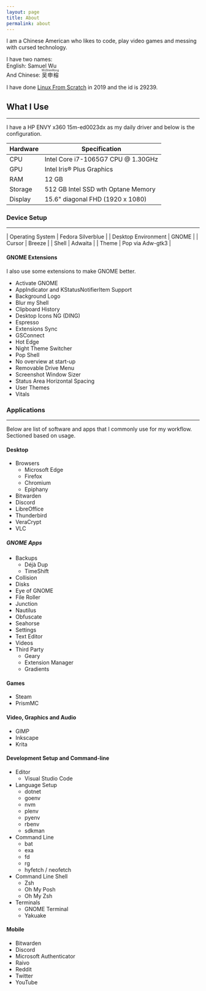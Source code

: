 ```yaml
---
layout: page
title: About
permalink: about
---
```


I am a Chinese American who likes to code, play video games and messing with
cursed technology.

<!-- markdownlint-disable -->

I have two names:<br>
English: Samuel Wu<br>
And Chinese: <ruby>吴申榕<rp>(</rp><rt>WūShēnRóng</rt><rp>)</rp></ruby>

<!-- markdownlint-restore -->

I have done [Linux From Scratch](https://www.linuxfromscratch.org/) in 2019 and
the id is 29239.

## What I Use

---

I have a HP ENVY x360 15m-ed0023dx as my daily driver and below is the
configuration.

| Hardware | Specification                      |
| -------- | ---------------------------------- |
| CPU      | Intel Core i7-1065G7 CPU @ 1.30GHz |
| GPU      | Intel Iris® Plus Graphics          |
| RAM      | 12 GB                              |
| Storage  | 512 GB Intel SSD wth Optane Memory |
| Display  | 15.6" diagonal FHD (1920 x 1080)   |

### Device Setup

---

| Operating System    | Fedora Silverblue |
| Desktop Environment | GNOME             |
| Cursor              | Breeze            |
| Shell               | Adwaita           |
| Theme               | Pop via Adw-gtk3  |

#### GNOME Extensions

I also use some extensions to make GNOME better.

* Activate GNOME
* AppIndicator and KStatusNotifierItem Support
* Background Logo
* Blur my Shell
* Clipboard History
* Desktop Icons NG (DING)
* Espresso
* Extensions Sync
* GSConnect
* Hot Edge
* Night Theme Switcher
* Pop Shell
* No overview at start-up
* Removable Drive Menu
* Screenshot Window Sizer
* Status Area Horizontal Spacing
* User Themes
* Vitals

### Applications

---

Below are list of software and apps that I commonly use for my workflow.
Sectioned based on usage.

#### Desktop

* Browsers
  * Microsoft Edge
  * Firefox
  * Chromium
  * Epiphany
* Bitwarden
* Discord
* LibreOffice
* Thunderbird
* VeraCrypt
* VLC

##### GNOME Apps

* Backups
  * Déjà Dup
  * TimeShift
* Collision
* Disks
* Eye of GNOME
* File Roller
* Junction
* Nautilus
* Obfuscate
* Seahorse
* Settings
* Text Editor
* Videos
* Third Party
  * Geary
  * Extension Manager
  * Gradients

#### Games

* Steam
* PrismMC

#### Video, Graphics and Audio

* GIMP
* Inkscape
* Krita

#### Development Setup and Command-line

* Editor
  * Visual Studio Code
* Language Setup
  * dotnet
  * goenv
  * nvm
  * plenv
  * pyenv
  * rbenv
  * sdkman
* Command Line
  * bat
  * exa
  * fd
  * rg
  * hyfetch / neofetch
* Command Line Shell
  * Zsh
  * Oh My Posh
  * Oh My Zsh
* Terminals
  * GNOME Terminal
  * Yakuake

#### Mobile

* Bitwarden
* Discord
* Microsoft Authenticator
* Raivo
* Reddit
* Twitter
* YouTube
